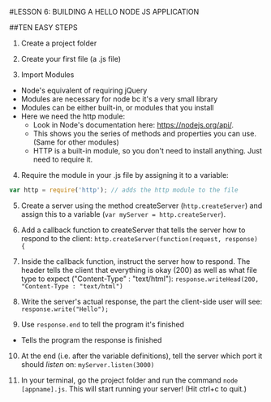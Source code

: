 #LESSON 6: BUILDING A HELLO NODE JS APPLICATION

##TEN EASY STEPS

1) Create a project folder

2) Create your first file (a .js file)

3) Import Modules
- Node's equivalent of requiring jQuery
- Modules are necessary for node bc it's a very small library
- Modules can be either built-in, or modules that you install
- Here we need the http module:
  * Look in Node's documentation here: https://nodejs.org/api/.
  * This shows you the series of methods and properties you can use. (Same for other modules)
  * HTTP is a built-in module, so you don't need to install anything. Just need to require it.

4) Require the module in your .js file by assigning it to a variable:
```javascript
var http = require('http'); // adds the http module to the file
```
5) Create a server using the method createServer (`http.createServer`) and assign this to a variable (`var myServer = http.createServer`).

6) Add a callback function to createServer that tells the server how to respond to the client: `http.createServer(function(request, response) {`

7) Inside the callback function, instruct the server how to respond. The header tells the client that everything is okay (200) as well as what file type to expect ("Content-Type" : "text/html"):
`response.writeHead(200, "Content-Type : "text/html")`

8) Write the server's actual response, the part the client-side user will see: `response.write("Hello");`

9) Use `response.end` to tell the program it's finished
  - Tells the program the response is finished

10) At the end (i.e. after the variable definitions), tell the server which port it should *listen* on: `myServer.listen(3000)`

11) In your terminal, go the project folder and run the command `node [appname].js`. This will start running your server! (Hit ctrl+c to quit.)
